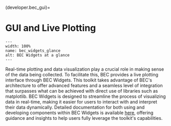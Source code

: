 (developer.bec_gui)=
# GUI and Live Plotting

```{figure} ../../assets/bec_widgets_glance.png
---
width: 100%
name: bec_widgets_glance
alt: BEC Widgets at a glance
---
```

Real-time plotting and data visualization play a crucial role in making sense of the data being collected. To facilitate this, BEC provides a live plotting interface through BEC Widgets. This toolkit takes advantage of BEC's architecture to offer advanced features and a seamless level of integration that surpasses what can be achieved with direct use of libraries such as matplotlib. BEC Widgets is designed to streamline the process of visualizing data in real-time, making it easier for users to interact with and interpret their data dynamically. Detailed documentation for both using and developing components within BEC Widgets is available [here](https://bec-widgets.readthedocs.io/en/latest/), offering guidance and insights to help users fully leverage the toolkit's capabilities. 


